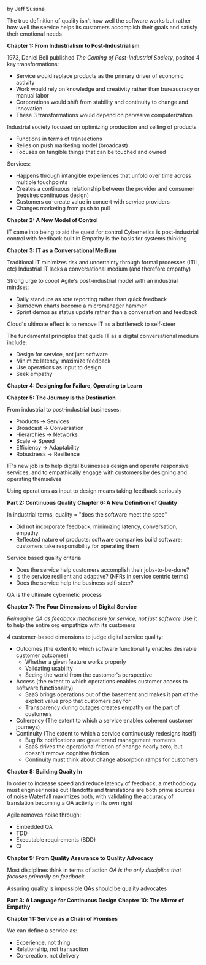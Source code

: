 by Jeff Sussna

The true definition of quality isn't how well the software works but rather how well 
the service helps its customers accomplish their goals and satisfy their emotional needs

**Chapter 1: From Industrialism to Post-Industrialism**

1973, Daniel Bell published _The Coming of Post-Industrial Society_, posited 4 key
transformations:

* Service would replace products as the primary driver of economic activity
* Work would rely on knowledge and creativity rather than bureaucracy or manual labor
* Corporations would shift from stability and continuity to change and innovation
* These 3 transformations would depend on pervasive computerization

Industrial society focused on optimizing production and selling of products
* Functions in terms of transactions
* Relies on push marketing model (broadcast)
* Focuses on tangible things that can be touched and owned

Services:
* Happens through intangible experiences that unfold over time across multiple touchpoints
* Creates a continuous relationship between the provider and consumer (requires continuous design)
* Customers co-create value in concert with service providers
* Changes marketing from push to pull

**Chapter 2: A New Model of Control**

IT came into being to aid the quest for control
Cybernetics is post-industrial control with feedback built in
Empathy is the basis for systems thinking

**Chapter 3: IT as a Conversational Medium**

Traditional IT minimizes risk and uncertainty through formal processes (ITIL, etc)
Industrial IT lacks a conversational medium (and therefore empathy)

Strong urge to coopt Agile's post-industrial model with an industrial mindset:
* Daily standups as rote reporting rather than quick feedback
* Burndown charts become a micromanager hammer
* Sprint demos as status update rather than a conversation and feedback

Cloud's ultimate effect is to remove IT as a bottleneck to self-steer

The fundamental principles that guide IT as a digital conversational medium include:
* Design for service, not just software
* Minimize latency, maximize feedback
* Use operations as input to design
* Seek empathy

**Chapter 4: Designing for Failure, Operating to Learn**

**Chapter 5: The Journey is the Destination**

From industrial to post-industrial businesses:
* Products -> Services
* Broadcast -> Conversation
* Hierarchies -> Networks
* Scale -> Speed
* Efficiency -> Adaptability
* Robustness -> Resilience

IT's new job is to help digital businesses design and operate responsive services,
and to empathically engage with customers by designing and operating themselves

Using operations as input to design means taking feedback seriously

**Part 2: Continuous Quality**
**Chapter 6: A New Definition of Quality**

In industrial terms, quality = "does the software meet the spec"
* Did not incorporate feedback, minimizing latency, conversation, empathy
* Reflected nature of products: software companies build software; customers take 
responsibility for operating them
  
Service based quality criteria
* Does the service help customers accomplish their jobs-to-be-done?
* Is the service resilient and adaptive? (NFRs in service centric terms)
* Does the service help the business self-steer?

QA is the ultimate cybernetic process

**Chapter 7: The Four Dimensions of Digital Service**

_Reimagine QA as feedback mechanism for service, not just software_
Use it to help the entire org empathize with its customers

4 customer-based dimensions to judge digital service quality:
* Outcomes (the extent to which software functionality enables desirable customer outcomes)
  * Whether a given feature works properly
  * Validating usability
  * Seeing the world from the customer's perspective  
* Access (the extent to which operations enables customer access to software functionality)
  * SaaS brings operations out of the basement and makes it part of the explicit value prop
    that customers pay for
  * Transparency during outages creates empathy on the part of customers  
* Coherency (The extent to which a service enables coherent customer journeys)
* Continuity (The extent to which a service continuously redesigns itself)
  * Bug fix notifications are great brand management moments
  * SaaS drives the operational friction of change nearly zero, but doesn't remove cognitive friction
  * Continuity must think about change absorption ramps for customers
    
**Chapter 8: Building Quaity In**

In order to increase speed and reduce latency of feedback, a methodology must engineer noise out
Handoffs and translations are both prime sources of noise
  Waterfall maximizes both, with validating the accuracy of translation becoming a QA activity in its own right

Agile removes noise through:
* Embedded QA
* TDD
* Executable requirements (BDD)
* CI

**Chapter 9: From Quality Assurance to Quality Advocacy**

Most disciplines think in terms of action
_QA is the only discipline that focuses primarily on feedback_

Assuring quality is impossible
QAs should be quality advocates

**Part 3: A Language for Continuous Design**
**Chapter 10: The Mirror of Empathy**

**Chapter 11: Service as a Chain of Promises**

We can define a service as:
* Experience, not thing
* Relationship, not transaction
* Co-creation, not delivery




